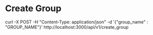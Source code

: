 # Create Group

curl -X POST -H "Content-Type: application/json" -d '{"group_name" : "GROUP_NAME"}' http://localhost:3000/api/v1/create_group
